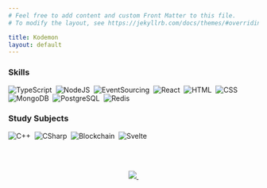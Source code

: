 ```yaml
---
# Feel free to add content and custom Front Matter to this file.
# To modify the layout, see https://jekyllrb.com/docs/themes/#overriding-theme-defaults

title: Kodemon
layout: default
---
```


### Skills

![TypeScript](https://img.shields.io/badge/-TypeScript-05122A?style=flat-square&logo=TypeScript&logoColor=white&color=3178C6)&nbsp;
![NodeJS](https://img.shields.io/badge/-NodeJS-05122A?style=flat-square&logo=Node.js&logoColor=white&color=339933)&nbsp;
![EventSourcing](https://img.shields.io/badge/-EventSourcing-05122A?style=flat-square&logo=EventStore&logoColor=white)&nbsp;
![React](https://img.shields.io/badge/-React-05122A?style=flat-square&logo=React&logoColor=black&color=61DAFB)&nbsp;
![HTML](https://img.shields.io/badge/-HTML5-05122A?style=flat-square&logo=HTML5&logoColor=white&color=E34F26)&nbsp;
![CSS](https://img.shields.io/badge/-CSS3-05122A?style=flat-square&logo=CSS3&logoColor=white&color=1572B6)&nbsp;
![MongoDB](https://img.shields.io/badge/-MongoDB-05122A?style=flat-square&logo=MongoDB&logoColor=white&color=47A248)&nbsp;
![PostgreSQL](https://img.shields.io/badge/-PostgreSQL-05122A?style=flat-square&logo=PostgreSQL&logoColor=white&color=4169E1)&nbsp;
![Redis](https://img.shields.io/badge/-Redis-05122A?style=flat-square&logo=Redis&logoColor=white&color=DC382D)

### Study Subjects

![C++](https://img.shields.io/badge/-C++-05122A?style=flat-square&logo=C%2B%2B)&nbsp;
![CSharp](https://img.shields.io/badge/-CSharp-05122A?style=flat-square&logo=CSharp&color=239120)&nbsp;
![Blockchain](https://img.shields.io/badge/-Blockchain-05122A?style=flat-square&logo=Bitcoin&logoColor=black&color=F7931A)&nbsp;
![Svelte](https://img.shields.io/badge/-Svelte-05122A?style=flat-square&logo=Svelte&logoColor=white&color=FF3E00)

<br />
<br />

<p align="center">
 <a href="https://github.com/kodemon">
  <img src="https://github-readme-stats.vercel.app/api?username=kodemon&theme=react&hide_border=true&hide_title=true" />&nbsp;
 </a>
</p>